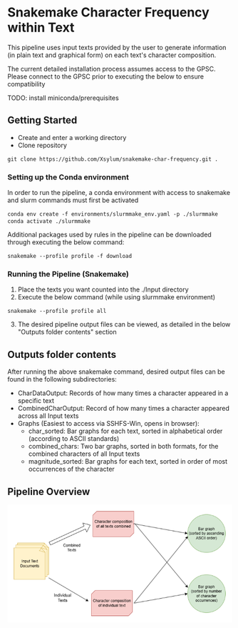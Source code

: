 # Snakemake Character Frequency within Text

This pipeline uses input texts provided by the user to generate information (in plain text and graphical form) on each text's character composition.

The current detailed installation process assumes access to the GPSC. Please connect to the GPSC prior to executing the below to ensure compatibility

TODO: install miniconda/prerequisites

## Getting Started

- Create and enter a working directory
- Clone repository
```
git clone https://github.com/Xsylum/snakemake-char-frequency.git .
```

### Setting up the Conda environment

In order to run the pipeline, a conda environment with access to snakemake and slurm commands must first be activated

```
conda env create -f environments/slurmmake_env.yaml -p ./slurmmake
conda activate ./slurmmake
```

Additional packages used by rules in the pipeline can be downloaded through executing the below command:
```
snakemake --profile profile -f download  
```

### Running the Pipeline (Snakemake)

1. Place the texts you want counted into the ./Input directory
2. Execute the below command (while using slurmmake environment)
```
snakemake --profile profile all
```
3. The desired pipeline output files can be viewed, as detailed in the below "Outputs folder contents" section

## Outputs folder contents
After running the above snakemake command, desired output files can be found in the following subdirectories:

- CharDataOutput: Records of how many times a character appeared in a specific text
- CombinedCharOutput: Record of how many times a character appeared across all Input texts
- Graphs (Easiest to access via SSHFS-Win, opens in browser):
    - char_sorted: Bar graphs for each text, sorted in alphabetical order (according to ASCII standards)
    - combined_chars: Two bar graphs, sorted in both formats, for the combined characters of all Input texts
    - magnitude_sorted: Bar graphs for each text, sorted in order of most occurrences of the character

## Pipeline Overview
![image](PipelineDiagram.png)